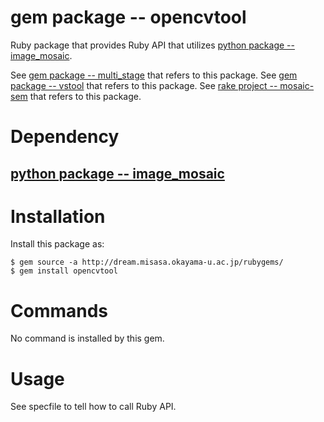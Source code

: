 # gem package -- opencvtool

Ruby package that provides Ruby API that utilizes [python package -- image_mosaic](https://github.com/misasa/image_mosaic).


See [gem package -- multi_stage](https://github.com/misasa/multi_stage)
that refers to this package.
See [gem package -- vstool](https://github.com/misasa/vstool)
that refers to this package.
See [rake project -- mosaic-sem](https://gitlab.misasa.okayama-u.ac.jp/DREAM/mosaic-sem)
that refers to this package.

# Dependency

<!-- ## [python package -- opencvtool](https://github.com/misasa/opencvtool/tree/master "follow instruction") -->
## [python package -- image_mosaic](https://github.com/misasa/image_mosaic)


# Installation

Install this package as:

    $ gem source -a http://dream.misasa.okayama-u.ac.jp/rubygems/
    $ gem install opencvtool

# Commands

No command is installed by this gem.

# Usage

See specfile to tell how to call Ruby API.
